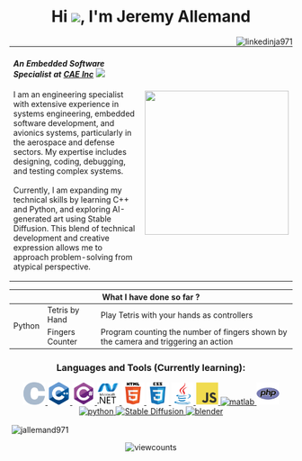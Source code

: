 <h1 align="center">Hi <a href="https://www.gautamkrishnar.com/"><img src="https://media.giphy.com/media/hvRJCLFzcasrR4ia7z/giphy.gif" width="5%"></a>, I'm Jeremy Allemand</h1>

<div>    
   <a href="https://www.linkedin.com/in/ja971/" target="_blank"><img align="right" src="https://img.shields.io/badge/LinkedIn-0077B5?style=for-the-badge&logo=linkedin&logoColor=white" alt="linkedinja971"/></a>
</div>

<table border="0">
  <tr>
    <td style="vertical-align: top; width: 70%;">
      <p align="left">
        <h4 align="left">
        <em>
        An Embedded Software Specialist at 
        <a href="https://www.cae.com/defense-security/">CAE Inc</a>
        <img src="https://media.giphy.com/media/WUlplcMpOCEmTGBtBW/giphy.gif" width="30">
        </em>
        </h4>
        I am an engineering specialist with extensive experience in systems engineering, embedded software development, and avionics systems, particularly in the aerospace and defense sectors. My expertise includes designing, coding, debugging, and testing complex systems.<br><br>
        Currently, I am expanding my technical skills by learning C++ and Python, and exploring AI-generated art using Stable Diffusion. This blend of technical development and creative expression allows me to approach problem-solving from atypical perspective.
      </p>
    </td>
     <td style="width: 30%;">
      <img src="LowPoly.gif" width="256" height="256">
    </td>
  </tr>
</table>

<div align="center">

<table>
   <thead>
      <tr>
         <th colspan="3">What I have done so far ?</th>
      </tr>
   </thead>
   <tbody>
      <tr>
         <td rowspan="2">Python</td>
         <td>Tetris by Hand</td>
         <td>Play Tetris with your hands as controllers</td>
      </tr>
      <tr>
         <td>Fingers Counter</td>
         <td>Program counting the number of fingers shown by the camera and triggering an action</td>
      </tr>
      
  </tbody>
</table>

</div>


<div>
<h3 align="center">Languages and Tools (Currently learning):</h3>
<p align="center">
  <a href="https://www.cprogramming.com/" target="_blank" rel="noreferrer"> <img src="https://raw.githubusercontent.com/devicons/devicon/master/icons/c/c-original.svg" alt="c" width="40" height="40"/> </a> 
  <a href="https://www.w3schools.com/cpp/" target="_blank" rel="noreferrer"> <img src="https://raw.githubusercontent.com/devicons/devicon/master/icons/cplusplus/cplusplus-original.svg" alt="cplusplus" width="40" height="40"/> </a> 
  <a href="https://www.w3schools.com/cs/" target="_blank" rel="noreferrer"> <img src="https://raw.githubusercontent.com/devicons/devicon/master/icons/csharp/csharp-original.svg" alt="csharp" width="40" height="40"/> </a> 
  <a href="https://dotnet.microsoft.com/" target="_blank" rel="noreferrer"> <img src="https://raw.githubusercontent.com/devicons/devicon/master/icons/dot-net/dot-net-original-wordmark.svg" alt="dotnet" width="40" height="40"/> </a> 
  <a href="https://www.w3.org/html/" target="_blank" rel="noreferrer"> <img src="https://raw.githubusercontent.com/devicons/devicon/master/icons/html5/html5-original-wordmark.svg" alt="html5" width="40" height="40"/> </a> 
  <a href="https://www.w3schools.com/css/" target="_blank" rel="noreferrer"> <img src="https://raw.githubusercontent.com/devicons/devicon/master/icons/css3/css3-original-wordmark.svg" alt="css3" width="40" height="40"/> </a> 
  <a href="https://www.java.com" target="_blank" rel="noreferrer"> <img src="https://raw.githubusercontent.com/devicons/devicon/master/icons/java/java-original.svg" alt="java" width="40" height="40"/> </a> 
  <a href="https://developer.mozilla.org/en-US/docs/Web/JavaScript" target="_blank" rel="noreferrer"> <img src="https://raw.githubusercontent.com/devicons/devicon/master/icons/javascript/javascript-original.svg" alt="javascript" width="40" height="40"/> </a> 
  <a href="https://www.mathworks.com/" target="_blank" rel="noreferrer"> <img src="https://upload.wikimedia.org/wikipedia/commons/2/21/Matlab_Logo.png" alt="matlab" width="40" height="40"/> </a> 
  <a href="https://www.php.net" target="_blank" rel="noreferrer"> <img src="https://raw.githubusercontent.com/devicons/devicon/master/icons/php/php-original.svg" alt="php" width="40" height="40"/> </a> 
  <a href="https://www.python.org" target="_blank" rel="noreferrer"> <img src="https://www.citypng.com/public/uploads/preview/hd-python-logo-symbol-transparent-png-735811696257415dbkifcuokn.png" alt="python" width="40" height="40"/> </a> 
  <a href="https://stability.ai" target="_blank" rel="noreferrer"> <img src="https://custom.typingmind.com/assets/models/stability.png" alt="Stable Diffusion" width="40" height="40"/> </a>
  <a href="https://www.blender.org/" target="_blank" rel="noreferrer"> <img src="https://download.blender.org/branding/community/blender_community_badge_white.svg" alt="blender" width="40" height="40"/> </a>
 </p>
</div>


<p>&nbsp;<img align="center" src="https://github-readme-stats.vercel.app/api?username=jallemand971&show_icons=true&locale=en" alt="jallemand971" /></p>

<p align="center">
<img src="https://komarev.com/ghpvc/?username=jallemand971&label=Profile%20views&color=0e75b6&style=flat" alt="viewcounts" />
</p>
